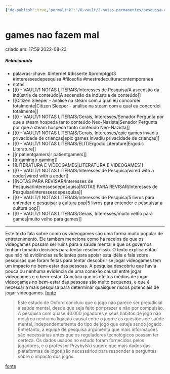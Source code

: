 ```yaml
---
{"dg-publish":true,"permalink":"/0-vault/2-notas-permanentes/pesquisa-com-mais-de-40-mil-pessoas-apontam-que-games-nao-fazem-mal/","tags":["permanente","internet","disserte","promptgpt3","interessesdepesquisa","filosofia","mestredeculturacontemporanea"],"dgHomeLink":true,"dgShowLocalGraph":true,"dgShowFileTree":true,"dgEnableSearch":true,"noteIcon":""}
---
```


# games nao fazem mal
criado em: 17:59 2022-08-23

##### Relacionado
- palavras-chave: #internet #disserte #promptgpt3 #interessesdepesquisa #filosofia #mestredeculturacontemporanea 
- notas:
- [[0 - VAULT/1 NOTAS LITERAIS/Interesses de Pesquisa/A ascensão da indústria de conteúdo\|A ascensão da indústria de conteúdo]]
- [[Citizen Sleeper - análise na steam com a qual eu concordei totalmente\|Citizen Sleeper - análise na steam com a qual eu concordei totalmente]]
- [[0 - VAULT/1 NOTAS LITERAIS/Gerais, Interesses/Senador Pergunta por que a steam hospeda tanto conteúdo Neo-Nazista\|Senador Pergunta por que a steam hospeda tanto conteúdo Neo-Nazista]]
- [[0 - VAULT/1 NOTAS LITERAIS/Gerais, Interesses/epic games invadiu privacidade de crianças\|epic games invadiu privacidade de crianças]]
- [[0 - VAULT/1 NOTAS LITERAIS/ELIT/Ergodic Literature\|Ergodic Literature]]
- [[r patientgamers\|r patientgamers]]
- [[r gaming\|r gaming]]
- [[LITERATURA E VIDEOGAMES\|LITERATURA E VIDEOGAMES]]
- [[0 - VAULT/1 NOTAS LITERAIS/Interesses de Pesquisa/wired with a coder\|wired with a coder]]
- [[NOTAS PARA REVISAR/Interesses de Pesquisa/interessesdepesquisa\|NOTAS PARA REVISAR/Interesses de Pesquisa/interessesdepesquisa]]
- [[0 - VAULT/1 NOTAS LITERAIS/Interesses de Pesquisa/5 livros para entender e pesquisar a cultura pop\|5 livros para entender e pesquisar a cultura pop]]
- [[0 - VAULT/1 NOTAS LITERAIS/Gerais, Interesses/muito velho para games\|muito velho para games]]
---
Este texto fala sobre como os videogames são uma forma muito popular de entretenimento. Ele também menciona como há receios de que os videogames possam ser ruins para a saúde mental e que os governos tenham tomado decisões para tentar resolver isso. O texto explica então que não há evidências suficientes para apoiar esta idéia e fala sobre pesquisas que foram feitas para tentar descobrir se jogar videogames tem um impacto no bem-estar das pessoas. A pesquisa descobriu que havia pouca ou nenhuma evidência de uma conexão causal entre jogar videogames e o bem-estar. Concluiu que os efeitos médios de jogar videogames no bem-estar das pessoas são muito pequenos, e que é necessária mais pesquisa para determinar quaisquer riscos potenciais de jogar videogames.
[fonte](https://royalsocietypublishing.org/doi/10.1098/rsos.220411)

>Este estudo de Oxford concluiu que o jogo não parece ser prejudicial à saúde mental, desde que seja feito por prazer e não por compulsão. A pesquisa com quase 40.000 jogadores e seus hábitos de jogo não mostrou nenhuma ligação causal entre o jogo e as questões de saúde mental, independentemente do tipo de jogo que esteja sendo jogado. Entretanto, a equipe de pesquisa argumenta que mais informações são necessárias antes que os reguladores tecnológicos possam ter certeza. Os dados usados no estudo foram fornecidos pelos jogadores, e o professor Przybylski sugere que mais dados das plataformas de jogos são necessários para responder a perguntas sobre o impacto dos jogos.


[fonte](https://www.ox.ac.uk/news/2022-07-27-gaming-does-not-appear-harmful-mental-health-unless-gamer-cant-stop-oxford-study)




